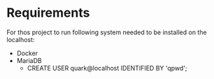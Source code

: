 # Requirements

For thos project to run following system needed to be installed on the localhost:
* Docker
* MariaDB
  * CREATE USER quark@localhost IDENTIFIED BY 'qpwd';
